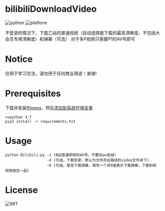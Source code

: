 # bilibiliDownloadVideo

![python](https://img.shields.io/badge/python-3.7.2-blue.svg)  ![platform](https://img.shields.io/badge/platform-win--32%20%7C%20win%20--64%20%7C%20linux-blue.svg)

不登录的情况下，下载乙站的普通视频（自动选择能下载的最高清晰度，不包括大会员专用清晰度）和弹幕（可选）
对于多P视频只需要P1的AV号即可

# Notice
仅用于学习交流，请勿用于任何商业用途！谢谢!

# Prerequisites
下载并安装[ffmpeg](http://www.ffmpeg.org/download.html)，然后[添加到系统环境变量](https://blog.csdn.net/Chanssl/article/details/83050959)
```
>=python 3.7
pip3 install -r requirements.txt
```

# Usage
```
python Bilibili.py -i (B站普通视频的AV号，不要加av前缀) 
                   -d (可选，下载目录，默认为文件所在路径的video文件夹下) 
                   -D (可选，是否下载弹幕，填写一个非0值表示下载弹幕，下载到和视频放在一起)
```

# License
![MIT](https://img.shields.io/github/license/MarcWarrior/bilibiliDownloadVideo.svg?style=flat)
